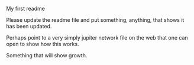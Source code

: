 My first readme

Please update the readme file and put something, anything, that shows it has been updated.

Perhaps point to a very simply jupiter network file on the web that one can open to show how this works.

Something that will show growth.
